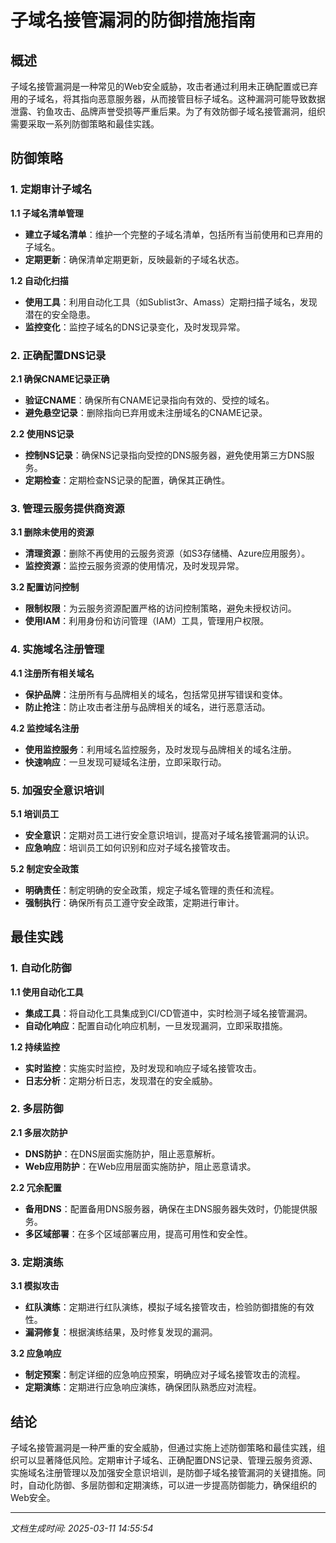 # 子域名接管漏洞的防御措施指南

## 概述

子域名接管漏洞是一种常见的Web安全威胁，攻击者通过利用未正确配置或已弃用的子域名，将其指向恶意服务器，从而接管目标子域名。这种漏洞可能导致数据泄露、钓鱼攻击、品牌声誉受损等严重后果。为了有效防御子域名接管漏洞，组织需要采取一系列防御策略和最佳实践。

## 防御策略

### 1. 定期审计子域名

**1.1 子域名清单管理**
- **建立子域名清单**：维护一个完整的子域名清单，包括所有当前使用和已弃用的子域名。
- **定期更新**：确保清单定期更新，反映最新的子域名状态。

**1.2 自动化扫描**
- **使用工具**：利用自动化工具（如Sublist3r、Amass）定期扫描子域名，发现潜在的安全隐患。
- **监控变化**：监控子域名的DNS记录变化，及时发现异常。

### 2. 正确配置DNS记录

**2.1 确保CNAME记录正确**
- **验证CNAME**：确保所有CNAME记录指向有效的、受控的域名。
- **避免悬空记录**：删除指向已弃用或未注册域名的CNAME记录。

**2.2 使用NS记录**
- **控制NS记录**：确保NS记录指向受控的DNS服务器，避免使用第三方DNS服务。
- **定期检查**：定期检查NS记录的配置，确保其正确性。

### 3. 管理云服务提供商资源

**3.1 删除未使用的资源**
- **清理资源**：删除不再使用的云服务资源（如S3存储桶、Azure应用服务）。
- **监控资源**：监控云服务资源的使用情况，及时发现异常。

**3.2 配置访问控制**
- **限制权限**：为云服务资源配置严格的访问控制策略，避免未授权访问。
- **使用IAM**：利用身份和访问管理（IAM）工具，管理用户权限。

### 4. 实施域名注册管理

**4.1 注册所有相关域名**
- **保护品牌**：注册所有与品牌相关的域名，包括常见拼写错误和变体。
- **防止抢注**：防止攻击者注册与品牌相关的域名，进行恶意活动。

**4.2 监控域名注册**
- **使用监控服务**：利用域名监控服务，及时发现与品牌相关的域名注册。
- **快速响应**：一旦发现可疑域名注册，立即采取行动。

### 5. 加强安全意识培训

**5.1 培训员工**
- **安全意识**：定期对员工进行安全意识培训，提高对子域名接管漏洞的认识。
- **应急响应**：培训员工如何识别和应对子域名接管攻击。

**5.2 制定安全政策**
- **明确责任**：制定明确的安全政策，规定子域名管理的责任和流程。
- **强制执行**：确保所有员工遵守安全政策，定期进行审计。

## 最佳实践

### 1. 自动化防御

**1.1 使用自动化工具**
- **集成工具**：将自动化工具集成到CI/CD管道中，实时检测子域名接管漏洞。
- **自动化响应**：配置自动化响应机制，一旦发现漏洞，立即采取措施。

**1.2 持续监控**
- **实时监控**：实施实时监控，及时发现和响应子域名接管攻击。
- **日志分析**：定期分析日志，发现潜在的安全威胁。

### 2. 多层防御

**2.1 多层次防护**
- **DNS防护**：在DNS层面实施防护，阻止恶意解析。
- **Web应用防护**：在Web应用层面实施防护，阻止恶意请求。

**2.2 冗余配置**
- **备用DNS**：配置备用DNS服务器，确保在主DNS服务器失效时，仍能提供服务。
- **多区域部署**：在多个区域部署应用，提高可用性和安全性。

### 3. 定期演练

**3.1 模拟攻击**
- **红队演练**：定期进行红队演练，模拟子域名接管攻击，检验防御措施的有效性。
- **漏洞修复**：根据演练结果，及时修复发现的漏洞。

**3.2 应急响应**
- **制定预案**：制定详细的应急响应预案，明确应对子域名接管攻击的流程。
- **定期演练**：定期进行应急响应演练，确保团队熟悉应对流程。

## 结论

子域名接管漏洞是一种严重的安全威胁，但通过实施上述防御策略和最佳实践，组织可以显著降低风险。定期审计子域名、正确配置DNS记录、管理云服务资源、实施域名注册管理以及加强安全意识培训，是防御子域名接管漏洞的关键措施。同时，自动化防御、多层防御和定期演练，可以进一步提高防御能力，确保组织的Web安全。

---

*文档生成时间: 2025-03-11 14:55:54*

